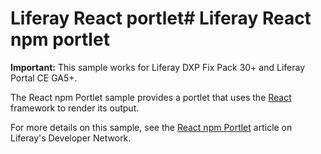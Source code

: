 # Liferay React portlet# Liferay React npm portlet

**Important:** This sample works for Liferay DXP Fix Pack 30+ and Liferay Portal
CE GA5+.

The React npm Portlet sample provides a portlet that uses the
[React](https://reactjs.org/) framework to render its output.

For more details on this sample, see the
[React npm Portlet](https://dev.liferay.com/develop/reference/-/knowledge_base/7-0/react-npm-portlet)
article on Liferay's Developer Network.
